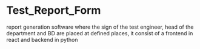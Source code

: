 # Test_Report_Form
report generation software where the sign of the test engineer, head of the department and BD are placed at defined places, it consist of a frontend in react and backend in python
